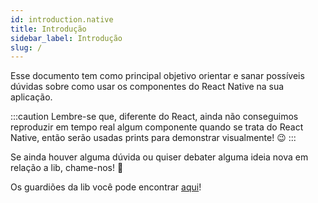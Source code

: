 ```yaml
---
id: introduction.native
title: Introdução
sidebar_label: Introdução
slug: /
---
```


Esse documento tem como principal objetivo orientar e sanar possíveis dúvidas sobre como usar os componentes do React Native na sua aplicação.

:::caution
Lembre-se que, diferente do React, ainda não conseguimos reproduzir em tempo real algum componente quando se trata do React Native, então serão usadas prints para demonstrar visualmente! 😉
:::

Se ainda houver alguma dúvida ou quiser debater alguma ideia nova em relação a lib, chame-nos! 🤘

Os guardiões da lib você pode encontrar [aqui](https://www.notion.so/platformbuilders/react-native-elements-e4d50c86c6e34bc0afbb8fc39ea0dbe4)!
